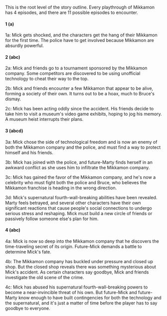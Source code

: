 This is the root level of the story outline. Every playthrough of Mikkamon has 4 episodes, and there are 11 possible episodes to encounter.

#### 1 (a)

1a: Mick gets shocked, and the characters get the hang of their Mikkamon for the first time. The police have to get involved because Mikkamon are absurdly powerful.

#### 2 (abc)

2a: Mick and friends go to a tournament sponsored by the Mikkamon company. Some competitors are discovered to be using unofficial technology to cheat their way to the top.

2b: Mick and friends encounter a few Mikkamon that appear to be alive, forming a society of their own. It turns out to be a hoax, much to Bruce's dismay.

2c: Mick has been acting oddly since the accident. His friends decide to take him to visit a museum's video game exhibits, hoping to jog his memory. A museum heist interrupts their plans.

#### 3 (abcd)

3a: Mick chose the side of technological freedom and is now an enemy of both the Mikkamon company and the police, and must find a way to protect himself and his friends.

3b: Mick has joined with the police, and future-Marty finds herself in an awkward conflict as she uses him to infiltrate the Mikkamon company.

3c: Mick has gained the favor of the Mikkamon company, and he's now a celebrity who must fight both the police and Bruce, who believes the Mikkamon franchise is heading in the wrong direction.

3d: Mick's supernatural fourth-wall-breaking abilities have been revealed. Marty feels betrayed, and several other characters have their own significant reactions that cause people's social connections to undergo serious stress and reshaping. Mick must build a new circle of friends or passively follow someone else's plan for him.

#### 4 (abc)

4a: Mick is now so deep into the Mikkamon company that he discovers the time-traveling secret of its origin. Future-Mick demands a battle to determine Mick's fate.

4b: The Mikkamon company has buckled under pressure and closed up shop. But the closed shop reveals there was something mysterious about Mick's accident. As certain characters say goodbye, Mick and friends investigate the old scene of the crime.

4c: Mick has abused his supernatural fourth-wall-breaking powers to become a near-invincible threat of his own. But future-Mick and future-Marty know enough to have built contingencies for both the technology and the supernatural, and it's just a matter of time before the player has to say goodbye to everyone.
